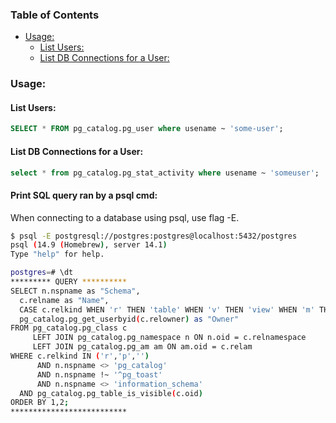 <!-- TOC start (generated with https://github.com/derlin/bitdowntoc) -->

### Table of Contents
- [Usage:](#usage)
    * [List Users:](#list-users)
    * [List DB Connections for a User:](#list-db-connections-for-a-user)

<!-- TOC end -->

<!-- TOC --><a name="usage"></a>
### Usage:

<!-- TOC --><a name="list-users"></a>
#### List Users:
```sql
SELECT * FROM pg_catalog.pg_user where usename ~ 'some-user';
```

<!-- TOC --><a name="list-db-connections-for-a-user"></a>
#### List DB Connections for a User:
```sql
select * from pg_catalog.pg_stat_activity where usename ~ 'someuser';
```

<!-- TOC --><a name="print-psql-queries"></a>
#### Print SQL query ran by a psql cmd:
When connecting to a database using psql, use flag -E. 
```bash
$ psql -E postgresql://postgres:postgres@localhost:5432/postgres
psql (14.9 (Homebrew), server 14.1)
Type "help" for help.

postgres=# \dt
********* QUERY **********
SELECT n.nspname as "Schema",
  c.relname as "Name",
  CASE c.relkind WHEN 'r' THEN 'table' WHEN 'v' THEN 'view' WHEN 'm' THEN 'materialized view' WHEN 'i' THEN 'index' WHEN 'S' THEN 'sequence' WHEN 's' THEN 'special' WHEN 't' THEN 'TOAST table' WHEN 'f' THEN 'foreign table' WHEN 'p' THEN 'partitioned table' WHEN 'I' THEN 'partitioned index' END as "Type",
  pg_catalog.pg_get_userbyid(c.relowner) as "Owner"
FROM pg_catalog.pg_class c
     LEFT JOIN pg_catalog.pg_namespace n ON n.oid = c.relnamespace
     LEFT JOIN pg_catalog.pg_am am ON am.oid = c.relam
WHERE c.relkind IN ('r','p','')
      AND n.nspname <> 'pg_catalog'
      AND n.nspname !~ '^pg_toast'
      AND n.nspname <> 'information_schema'
  AND pg_catalog.pg_table_is_visible(c.oid)
ORDER BY 1,2;
**************************
```
